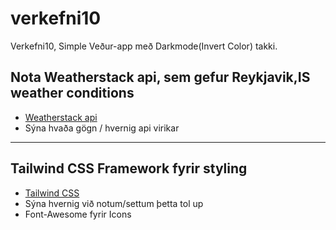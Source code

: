 # verkefni10

Verkefni10, Simple Veður-app með Darkmode(Invert Color) takki.

## Nota Weatherstack api, sem gefur Reykjavik,IS weather conditions

- [Weatherstack api](http://weatherstack.com)
- Sýna hvaða gögn / hvernig api virikar

---

## Tailwind CSS Framework fyrir styling

- [Tailwind CSS](https://tailwindcss.com/docs/installation)
- Sýna hvernig við notum/settum þetta tol up
- Font-Awesome fyrir Icons
